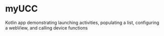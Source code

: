 # myUCC
Kotlin app demonstrating launching activities, populating a list, configuring a webView, and calling device functions
